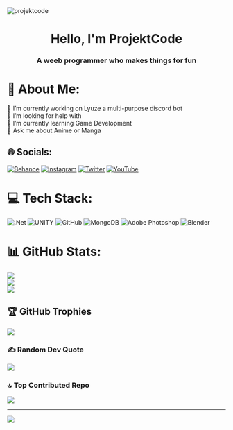 <img align="center" src="https://github.com/Projekt-Dev/Projekt-Dev/blob/main/ProjektCode-Lucy.png" alt="projektcode" />

<h1 align="center">Hello, I'm ProjektCode</h1>
<h3 align="center">A weeb programmer who makes things for fun</h3>

# 💫 About Me:
🔭 I’m currently working on Lyuze a multi-purpose discord bot<br>🤝 I’m looking for help with <br>🌱 I’m currently learning Game Development<br>💬 Ask me about Anime or Manga


## 🌐 Socials:
[![Behance](https://img.shields.io/badge/Behance-1769ff?logo=behance&logoColor=white)](https://behance.net/projekt02) [![Instagram](https://img.shields.io/badge/Instagram-%23E4405F.svg?logo=Instagram&logoColor=white)](https://instagram.com/projekt_fk7) [![Twitter](https://img.shields.io/badge/Twitter-%231DA1F2.svg?logo=Twitter&logoColor=white)](https://twitter.com/ProjektDesigns) [![YouTube](https://img.shields.io/badge/YouTube-%23FF0000.svg?logo=YouTube&logoColor=white)](https://youtube.com/@UCMJJvdRDWmL4oSog7s5Qhqg) 

# 💻 Tech Stack:
![.Net](https://img.shields.io/badge/.NET-5C2D91?style=for-the-badge&logo=.net&logoColor=white) ![UNITY](https://img.shields.io/badge/Unity-%2320232a.svg?style=for-the-badge&logo=unity&logoColor=white) ![GitHub](https://img.shields.io/badge/GitHub-%23121011.svg?style=for-the-badge&logo=github&logoColor=white) ![MongoDB](https://img.shields.io/badge/MongoDB-%234ea94b.svg?style=for-the-badge&logo=mongodb&logoColor=white) ![Adobe Photoshop](https://img.shields.io/badge/adobephotoshop-%2331A8FF.svg?style=for-the-badge&logo=adobephotoshop&logoColor=white) ![Blender](https://img.shields.io/badge/blender-%23F5792A.svg?style=for-the-badge&logo=blender&logoColor=white)
# 📊 GitHub Stats:
![](https://github-readme-stats.vercel.app/api?username=ProjektCode&theme=tokyonight&hide_border=false&include_all_commits=true&count_private=true)<br/>
![](https://github-readme-streak-stats.herokuapp.com/?user=ProjektCode&theme=tokyonight&hide_border=false)<br/>
![](https://github-readme-stats.vercel.app/api/top-langs/?username=ProjektCode&theme=tokyonight&hide_border=false&include_all_commits=true&count_private=true&layout=compact)

## 🏆 GitHub Trophies
![](https://github-profile-trophy.vercel.app/?username=ProjektCode&theme=dracula&no-frame=true&no-bg=false&margin-w=4)

### ✍️ Random Dev Quote
![](https://quotes-github-readme.vercel.app/api?type=horizontal&theme=radical)

### 🔝 Top Contributed Repo
![](https://github-contributor-stats.vercel.app/api?username=ProjektCode&limit=5&theme=dracula&combine_all_yearly_contributions=true)

---
[![](https://visitcount.itsvg.in/api?id=ProjektCode&icon=2&color=5)](https://visitcount.itsvg.in)

<!-- Proudly created with GPRM ( https://gprm.itsvg.in ) -->
